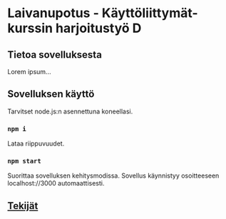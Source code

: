 # Laivanupotus - Käyttöliittymät-kurssin harjoitustyö D

## Tietoa sovelluksesta

Lorem ipsum...

## Sovelluksen käyttö

Tarvitset node.js:n asennettuna koneellasi.

### `npm i`

Lataa riippuvuudet.

### `npm start`

Suorittaa sovelluksen kehitysmodissa. Sovellus käynnistyy osoitteeseen localhost://3000 automaattisesti.


## [Tekijät](./AUTHORS.md)
